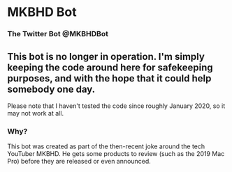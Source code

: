 # MKBHD Bot
### The Twitter Bot **@MKBHDBot**

## This bot is no longer in operation. I'm simply keeping the code around here for safekeeping purposes, and with the hope that it could help somebody one day.
Please note that I haven't tested the code since roughly January 2020, so it may not work at all.

### Why?
This bot was created as part of the then-recent joke around the tech YouTuber MKBHD. He gets some products to review (such as the 2019 Mac Pro) before they are released or even announced.
